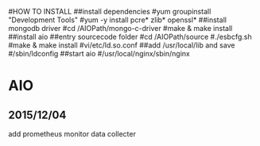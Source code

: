 #HOW TO INSTALL
##install dependencies
 #yum groupinstall "Development Tools"
 #yum -y install pcre* zlib* openssl*
##install mongodb driver
 #cd /AIOPath/mongo-c-driver
 #make & make install
##install aio
##entry sourcecode folder
 #cd /AIOPath/source
 #./esbcfg.sh
 #make & make install
 #vi/etc/ld.so.conf
##add /usr/local/lib and save
 #/sbin/ldconfig
##start aio
 #/usr/local/nginx/sbin/nginx

# AIO
## 2015/12/04
add prometheus monitor data collecter

